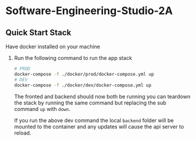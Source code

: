 # Software-Engineering-Studio-2A

## Quick Start Stack

Have docker installed on your machine

1. Run the following command to run the app stack

   ```bash
   # PROD
   docker-compose -f ./docker/prod/docker-compose.yml up
   # DEV
   docker-compose -f ./docker/dev/docker-compose.yml up
   ```

   The fronted and backend should now both be running you can teardown the stack by running the same command but replacing the sub command `up` with `down`.

   If you run the above dev command the local `backend` folder will be mounted to the container and any updates will cause the api server to reload.
